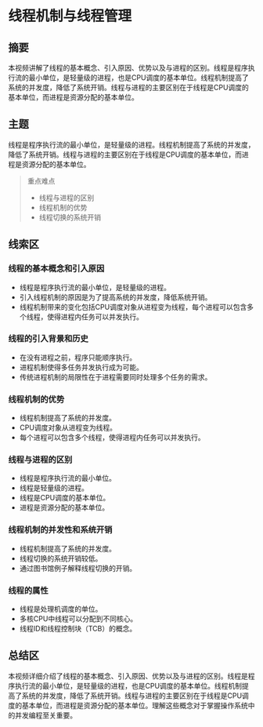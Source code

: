 # 线程机制与线程管理

## 摘要

本视频讲解了线程的基本概念、引入原因、优势以及与进程的区别。线程是程序执行流的最小单位，是轻量级的进程，也是CPU调度的基本单位。线程机制提高了系统的并发度，降低了系统开销。线程与进程的主要区别在于线程是CPU调度的基本单位，而进程是资源分配的基本单位。

## 主题

线程是程序执行流的最小单位，是轻量级的进程。线程机制提高了系统的并发度，降低了系统开销。线程与进程的主要区别在于线程是CPU调度的基本单位，而进程是资源分配的基本单位。

> 重点难点
>
> - 线程与进程的区别
> - 线程机制的优势
> - 线程切换的系统开销

## 线索区

### 线程的基本概念和引入原因
- 线程是程序执行流的最小单位，是轻量级的进程。
- 引入线程机制的原因是为了提高系统的并发度，降低系统开销。
- 线程机制带来的变化包括CPU调度对象从进程变为线程，每个进程可以包含多个线程，使得进程内任务可以并发执行。

### 线程的引入背景和历史
- 在没有进程之前，程序只能顺序执行。
- 进程机制使得多任务并发执行成为可能。
- 传统进程机制的局限性在于进程需要同时处理多个任务的需求。

### 线程机制的优势
- 线程机制提高了系统的并发度。
- CPU调度对象从进程变为线程。
- 每个进程可以包含多个线程，使得进程内任务可以并发执行。

### 线程与进程的区别
- 线程是程序执行流的最小单位。
- 线程是轻量级的进程。
- 线程是CPU调度的基本单位。
- 进程是资源分配的基本单位。

### 线程机制的并发性和系统开销
- 线程机制提高了系统的并发度。
- 线程切换的系统开销较低。
- 通过图书馆例子解释线程切换的开销。

### 线程的属性
- 线程是处理机调度的单位。
- 多核CPU中线程可以分配到不同核心。
- 线程ID和线程控制块（TCB）的概念。

## 总结区

本视频详细介绍了线程的基本概念、引入原因、优势以及与进程的区别。线程是程序执行流的最小单位，是轻量级的进程，也是CPU调度的基本单位。线程机制提高了系统的并发度，降低了系统开销。线程与进程的主要区别在于线程是CPU调度的基本单位，而进程是资源分配的基本单位。理解这些概念对于掌握操作系统中的并发编程至关重要。